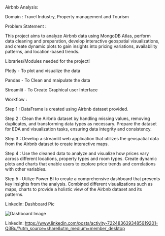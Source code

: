 Airbnb Analysis:

Domain : Travel Industry, Property management and Tourism

Problem Statement :

This project aims to analyze Airbnb data using MongoDB Atlas, perform data cleaning and preparation, develop interactive geospatial visualizations, and create dynamic plots to gain insights into pricing variations, availability patterns, and location-based trends.

Libraries/Modules needed for the project!

Plotly - To plot and visualize the data

Pandas - To Clean and maipulate the data

Streamlit - To Create Graphical user Interface

Workflow :

Step 1 :
DataFrame is created using Airbnb dataset provided.

Step 2 :
Clean the Airbnb dataset by handling missing values, removing duplicates, and transforming data types as necessary. Prepare the dataset for EDA and visualization tasks, ensuring data integrity and consistency.

Step 3 :
Develop a streamlit web application that utilizes the geospatial data from the Airbnb dataset to create interactive maps.

Step 4 :
Use the cleaned data to analyze and visualize how prices vary across different locations, property types and room types. Create dynamic plots and charts that enable users to explore price trends and correlations with other variables.

Step 5 :
Utilize Power BI to create a comprehensive dashboard that presents key insights from the analysis. Combined different visualizations such as maps, charts to provide a holistic view of the Airbnb dataset and its patterns.

LinkedIn: 
Dashboard Pic

![Dashboard Image](https://github.com/user-attachments/assets/8f313157-9f71-4270-be8b-b3de445109b6)

LinkedIn: https://www.linkedin.com/posts/activity-7224836393485619201-Q3Bu/?utm_source=share&utm_medium=member_desktop



